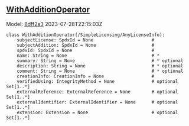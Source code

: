 ## [WithAdditionOperator](https://github.com/spdx/spdx-3-model/blob/main/model/ExpandedLicensing/Classes/WithAdditionOperator.md)
Model: [8dff2a3](https://github.com/spdx/spdx-3-model/commit/8dff2a3243c9e00e1eb170fac749450a845ccdd6) 2023-07-28T22:15:03Z
```
class WithAdditionOperator(/SimpleLicensing/AnyLicenseInfo):
    subjectLicense: SpdxId = None                      # 
    subjectAddition: SpdxId = None                     # 
    spdxId: SpdxId = None                              # 
    name: String = None                                # * 
    summary: String = None                             # * optional 
    description: String = None                         # * optional 
    comment: String = None                             # * optional 
    creationInfo: CreationInfo = None                  # 
    verifiedUsing: IntegrityMethod = None              # optional Set[1..*]
    externalReference: ExternalReference = None        # optional Set[1..*]
    externalIdentifier: ExternalIdentifier = None      # optional Set[1..*]
    extension: Extension = None                        # optional Set[1..*]
```
